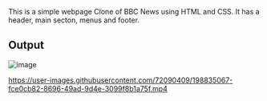 This is a simple webpage Clone of BBC News using HTML and CSS. It has a header, main secton, menus and footer.


## Output

![image](https://user-images.githubusercontent.com/72090409/198825787-810fa670-079c-4e9b-b16c-ed4904fa202b.png)



https://user-images.githubusercontent.com/72090409/198835067-fce0cb82-8696-49ad-9d4e-3099f8b1a75f.mp4

